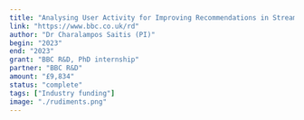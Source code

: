```yaml
---
title: "Analysing User Activity for Improving Recommendations in Streaming Platforms"
link: "https://www.bbc.co.uk/rd"
author: "Dr Charalampos Saitis (PI)"
begin: "2023"
end: "2023"
grant: "BBC R&D, PhD internship"
partner: "BBC R&D"
amount: "£9,834"
status: "complete"
tags: ["Industry funding"]
image: "./rudiments.png"
---
```

